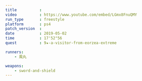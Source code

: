 ```yaml
---
title          :
video          : https://www.youtube.com/embed/LGmx8FnuQMY
run_type       : freestyle
platform       : ps4
patch_version  : 
date           : 2019-05-02
time           : 17'52"56
quest          : 9★-a-visitor-from-eorzea-extreme

runners:
    - 風丸

weapons:
    - sword-and-shield
---
```


